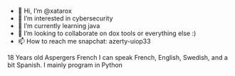 - 👋 Hi, I’m @xatarox
- 👀 I’m interested in cybersecurity
- 🌱 I’m currently learning java
- 💞️ I’m looking to collaborate on dox tools or everything else :)
- 📫 How to reach me snapchat: azerty-uiop33

18 Years old
Aspergers
French
I can speak French, English, Swedish, and a bit Spanish.
I mainly program in Python
